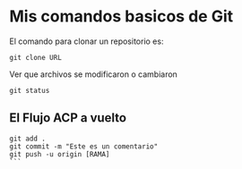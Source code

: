 # Mis comandos basicos de Git

El comando para clonar un repositorio es:

```
git clone URL
```

Ver que archivos se modificaron o cambiaron

```
git status
```
## El Flujo ACP a vuelto

````
git add .
git commit -m "Este es un comentario"
git push -u origin [RAMA]
```